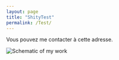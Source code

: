 ```yaml
---
layout: page
title: "ShityTest"
permalink: /Test/
---
```


Vous pouvez me contacter à cette adresse.

![Schematic of my work](_data/gifs/starfox_64.gif "WLook at this cat!")